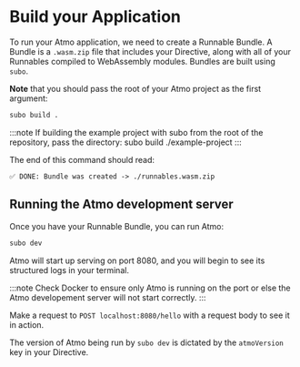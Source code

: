 # Build your Application

To run your Atmo application, we need to create a Runnable Bundle.
A Bundle is a `.wasm.zip` file that includes your Directive, along
with all of your Runnables compiled to WebAssembly modules. Bundles
are built using `subo`.

**Note** that you should pass the root of your Atmo project as the
first argument:

```bash
subo build .
```

:::note
If building the example project with subo from the root of the repository,
pass the directory: subo build ./example-project
:::

The end of this command should read:

```
✅ DONE: Bundle was created -> ./runnables.wasm.zip
```

## Running the Atmo development server

Once you have your Runnable Bundle, you can run Atmo:

```bash
subo dev
```

Atmo will start up serving on port 8080, and you will begin to see its structured
logs in your terminal.

:::note
Check Docker to ensure only Atmo is running on the port or else the
Atmo developement server will not start correctly.
:::

Make a request to `POST localhost:8080/hello` with a request body to see it in action.

The version of Atmo being run by `subo dev` is dictated by the `atmoVersion` key in your Directive.
